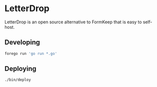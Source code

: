 LetterDrop
===

LetterDrop is an open source alternative to FormKeep that is easy to self-host.

## Developing

```sh
forego run 'go run *.go'
```

## Deploying

```sh
./bin/deploy
```
